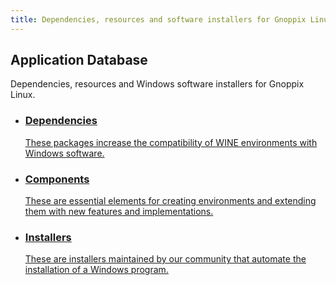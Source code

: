 ```yaml
---
title: Dependencies, resources and software installers for Gnoppix Linux
---
```


<section class="heading">
  <div class="container large">
    <h1><ion-icon class="icon" name="cube-outline"></ion-icon> Application Database</h1>
    <p>Dependencies, resources and Windows software installers for Gnoppix Linux.</p>
  </div>
</section>

<section class="page">
  <div class="container large">
    <ul class="cards store has-hover">
      <li class="link">
        <a href="/database/dependencies">
          <h3>Dependencies</h3>
          <p>These packages increase the compatibility of WINE environments with Windows software.</p>
        </a>
      </li>
      <li class="link">
        <a href="/database/components">
          <h3>Components</h3>
          <p>These are essential elements for creating environments and extending them with new features and implementations.</p>
        </a>
      </li>
      <li class="link">
        <a href="/appstore">
          <h3>Installers</h3>
          <p>These are installers maintained by our community that automate the installation of a Windows program.</p>
        </a>
      </li>
    </ul>
  </div>
</section>
